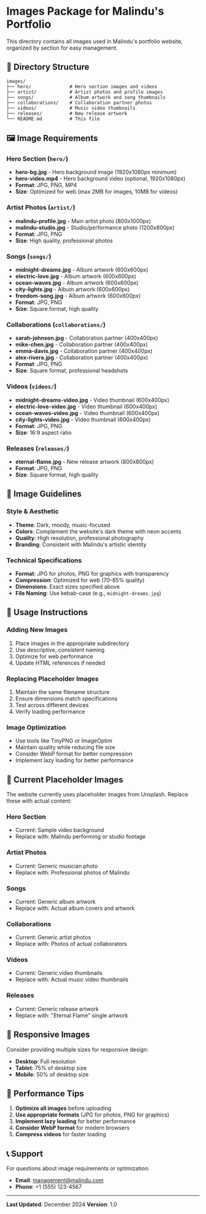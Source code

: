 # Images Package for Malindu's Portfolio

This directory contains all images used in Malindu's portfolio website, organized by section for easy management.

## 📁 Directory Structure

```
images/
├── hero/              # Hero section images and videos
├── artist/            # Artist photos and profile images
├── songs/             # Album artwork and song thumbnails
├── collaborations/    # Collaboration partner photos
├── videos/            # Music video thumbnails
├── releases/          # New release artwork
└── README.md          # This file
```

## 🖼️ Image Requirements

### Hero Section (`hero/`)
- **hero-bg.jpg** - Hero background image (1920x1080px minimum)
- **hero-video.mp4** - Hero background video (optional, 1920x1080px)
- **Format**: JPG, PNG, MP4
- **Size**: Optimized for web (max 2MB for images, 10MB for videos)

### Artist Photos (`artist/`)
- **malindu-profile.jpg** - Main artist photo (800x1000px)
- **malindu-studio.jpg** - Studio/performance photo (1200x800px)
- **Format**: JPG, PNG
- **Size**: High quality, professional photos

### Songs (`songs/`)
- **midnight-dreams.jpg** - Album artwork (600x600px)
- **electric-love.jpg** - Album artwork (600x600px)
- **ocean-waves.jpg** - Album artwork (600x600px)
- **city-lights.jpg** - Album artwork (600x600px)
- **freedom-song.jpg** - Album artwork (600x600px)
- **Format**: JPG, PNG
- **Size**: Square format, high quality

### Collaborations (`collaborations/`)
- **sarah-johnson.jpg** - Collaboration partner (400x400px)
- **mike-chen.jpg** - Collaboration partner (400x400px)
- **emma-davis.jpg** - Collaboration partner (400x400px)
- **alex-rivera.jpg** - Collaboration partner (400x400px)
- **Format**: JPG, PNG
- **Size**: Square format, professional headshots

### Videos (`videos/`)
- **midnight-dreams-video.jpg** - Video thumbnail (600x400px)
- **electric-love-video.jpg** - Video thumbnail (600x400px)
- **ocean-waves-video.jpg** - Video thumbnail (600x400px)
- **city-lights-video.jpg** - Video thumbnail (600x400px)
- **Format**: JPG, PNG
- **Size**: 16:9 aspect ratio

### Releases (`releases/`)
- **eternal-flame.jpg** - New release artwork (800x800px)
- **Format**: JPG, PNG
- **Size**: Square format, high quality

## 🎨 Image Guidelines

### Style & Aesthetic
- **Theme**: Dark, moody, music-focused
- **Colors**: Complement the website's dark theme with neon accents
- **Quality**: High resolution, professional photography
- **Branding**: Consistent with Malindu's artistic identity

### Technical Specifications
- **Format**: JPG for photos, PNG for graphics with transparency
- **Compression**: Optimized for web (70-85% quality)
- **Dimensions**: Exact sizes specified above
- **File Naming**: Use kebab-case (e.g., `midnight-dreams.jpg`)

## 📝 Usage Instructions

### Adding New Images
1. Place images in the appropriate subdirectory
2. Use descriptive, consistent naming
3. Optimize for web performance
4. Update HTML references if needed

### Replacing Placeholder Images
1. Maintain the same filename structure
2. Ensure dimensions match specifications
3. Test across different devices
4. Verify loading performance

### Image Optimization
- Use tools like TinyPNG or ImageOptim
- Maintain quality while reducing file size
- Consider WebP format for better compression
- Implement lazy loading for better performance

## 🔧 Current Placeholder Images

The website currently uses placeholder images from Unsplash. Replace these with actual content:

### Hero Section
- Current: Sample video background
- Replace with: Malindu performing or studio footage

### Artist Photos
- Current: Generic musician photo
- Replace with: Professional photos of Malindu

### Songs
- Current: Generic album artwork
- Replace with: Actual album covers and artwork

### Collaborations
- Current: Generic artist photos
- Replace with: Photos of actual collaborators

### Videos
- Current: Generic video thumbnails
- Replace with: Actual music video thumbnails

### Releases
- Current: Generic release artwork
- Replace with: "Eternal Flame" single artwork

## 📱 Responsive Images

Consider providing multiple sizes for responsive design:
- **Desktop**: Full resolution
- **Tablet**: 75% of desktop size
- **Mobile**: 50% of desktop size

## 🚀 Performance Tips

1. **Optimize all images** before uploading
2. **Use appropriate formats** (JPG for photos, PNG for graphics)
3. **Implement lazy loading** for better performance
4. **Consider WebP format** for modern browsers
5. **Compress videos** for faster loading

## 📞 Support

For questions about image requirements or optimization:
- **Email**: management@malindu.com
- **Phone**: +1 (555) 123-4567

---

**Last Updated**: December 2024
**Version**: 1.0 